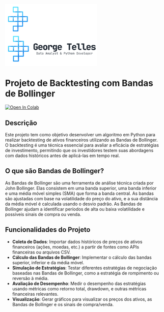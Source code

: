 <div>
  <img src="https://raw.githubusercontent.com/GeorgeTelles/georgetelles/f69531ec6b293b5148563588a764c010015d315e/logo_clara.png" alt="logo clara" width="300" style="display: inline-block; vertical-align: top; margin-right: 10px;">
  <img src="https://raw.githubusercontent.com/GeorgeTelles/georgetelles/f69531ec6b293b5148563588a764c010015d315e/logo_dark.png" alt="logo dark" width="300" style="display: inline-block; vertical-align: top;">
</div>

# Projeto de Backtesting com Bandas de Bollinger

[![Open In Colab](https://colab.research.google.com/assets/colab-badge.svg)](https://colab.research.google.com/github/GeorgeTelles/backtest_bollinger_bands/blob/main/Backtesting_Bandas_de_Bollinger.ipynb)

## Descrição

Este projeto tem como objetivo desenvolver um algoritmo em Python para realizar backtesting de ativos financeiros utilizando as Bandas de Bollinger. O backtesting é uma técnica essencial para avaliar a eficácia de estratégias de investimento, permitindo que os investidores testem suas abordagens com dados históricos antes de aplicá-las em tempo real.

## O que são Bandas de Bollinger?

As Bandas de Bollinger são uma ferramenta de análise técnica criada por John Bollinger. Elas consistem em uma banda superior, uma banda inferior e uma média móvel simples (SMA) que forma a banda central. As bandas são ajustadas com base na volatilidade do preço do ativo, e a sua distância da média móvel é calculada usando o desvio padrão. As Bandas de Bollinger ajudam a identificar períodos de alta ou baixa volatilidade e possíveis sinais de compra ou venda.

## Funcionalidades do Projeto

- **Coleta de Dados**: Importar dados históricos de preços de ativos financeiros (ações, moedas, etc.) a partir de fontes como APIs financeiras ou arquivos CSV.
- **Cálculo das Bandas de Bollinger**: Implementar o cálculo das bandas superior, inferior e da média móvel.
- **Simulação de Estratégias**: Testar diferentes estratégias de negociação baseadas nas Bandas de Bollinger, como a estratégia de rompimento ou reversão à média.
- **Avaliação de Desempenho**: Medir o desempenho das estratégias usando métricas como retorno total, drawdown, e outras métricas financeiras relevantes.
- **Visualização**: Gerar gráficos para visualizar os preços dos ativos, as Bandas de Bollinger e os sinais de compra/venda.



